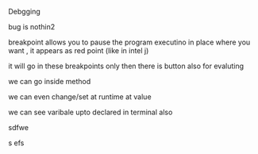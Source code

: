 Debgging 

bug is nothin2

breakpoint allows you to  pause the  program executino in place  where you want  , it appears as red point (like in intel j)

it will go in these breakpoints only
then there is button also for evaluting

we can go inside method 

we can even change/set at runtime at value


we can see varibale upto declared in terminal also

sdfwe

s
efs